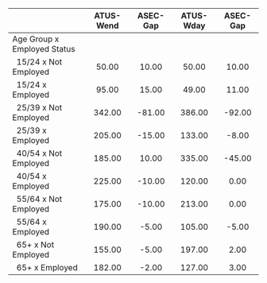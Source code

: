 
|                      |    ATUS-Wend |     ASEC-Gap |    ATUS-Wday |     ASEC-Gap |
| -------------------- | :----------: | :----------: | :----------: | :----------: |
| Age Group x Employed Status |              |              |              |              |
| &nbsp;&nbsp;15/24 x Not Employed |        50.00 |        10.00 |        50.00 |        10.00 |
| &nbsp;&nbsp;15/24 x Employed |        95.00 |        15.00 |        49.00 |        11.00 |
| &nbsp;&nbsp;25/39 x Not Employed |       342.00 |       -81.00 |       386.00 |       -92.00 |
| &nbsp;&nbsp;25/39 x Employed |       205.00 |       -15.00 |       133.00 |        -8.00 |
| &nbsp;&nbsp;40/54 x Not Employed |       185.00 |        10.00 |       335.00 |       -45.00 |
| &nbsp;&nbsp;40/54 x Employed |       225.00 |       -10.00 |       120.00 |         0.00 |
| &nbsp;&nbsp;55/64 x Not Employed |       175.00 |       -10.00 |       213.00 |         0.00 |
| &nbsp;&nbsp;55/64 x Employed |       190.00 |        -5.00 |       105.00 |        -5.00 |
| &nbsp;&nbsp;65+ x Not Employed |       155.00 |        -5.00 |       197.00 |         2.00 |
| &nbsp;&nbsp;65+ x Employed |       182.00 |        -2.00 |       127.00 |         3.00 |

